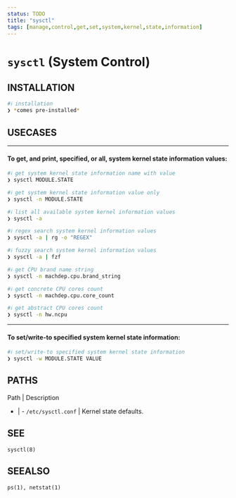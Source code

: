 ```yaml
---
status: TODO
title: "sysctl"
tags: [manage,control,get,set,system,kernel,state,information]
---
```


# `sysctl` (System Control)

## INSTALLATION


```bash
#ℹ︎ installation
❯ *comes pre-installed*
```


## USECASES

----
#### To get, and print, specified, or all, system kernel state information values:


```bash
#ℹ︎ get system kernel state information name with value
❯ sysctl MODULE.STATE
```



```bash
#ℹ︎ get system kernel state information value only
❯ sysctl -n MODULE.STATE
```



```bash
#ℹ︎ list all available system kernel information values
❯ sysctl -a
```



```bash
#ℹ︎ regex search system kernel information values
❯ sysctl -a | rg -o "REGEX"
```



```bash
#ℹ︎ fuzzy search system kernel information values
❯ sysctl -a | fzf
```



```bash
#ℹ︎ get CPU brand name string
❯ sysctl -n machdep.cpu.brand_string
```



```bash
#ℹ︎ get concrete CPU cores count
❯ sysctl -n machdep.cpu.core_count
```



```bash
#ℹ︎ get abstract CPU cores count
❯ sysctl -n hw.ncpu
```


----
#### To set/write-to specified system kernel state information:


```bash
#ℹ︎ set/write-to specified system kernel state information
❯ sysctl -w MODULE.STATE VALUE
```



## PATHS

Path | Description
- | -
`/etc/sysctl.conf` | Kernel state defaults.

## SEE

    sysctl(8)

## SEEALSO

    ps(1), netstat(1)


